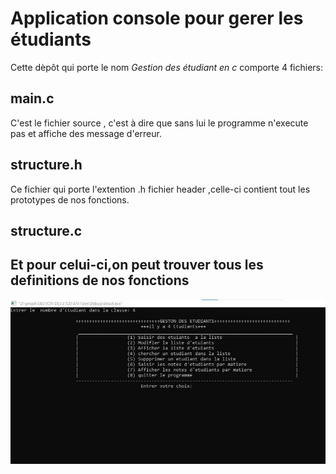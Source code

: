 # Application console pour gerer les étudiants
 Cette dèpôt qui porte le nom _Gestion des étudiant en c_   comporte 4 fichiers:
## main.c
 C'est le fichier source , c'est à dire que sans lui le programme n'execute pas et affiche des message d'erreur.
## structure.h
 Ce fichier qui porte l'extention .h fichier header ,celle-ci contient tout les prototypes de nos fonctions. 
## structure.c
 Et pour celui-ci,on peut trouver tous les definitions de nos fonctions
----------
![](https://github.com/NirinaMickael/Gestion_des_etudiants_en_C/blob/main/IMG_20211025_144746.jpg)
